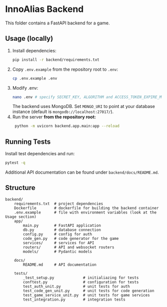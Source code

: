 # InnoAlias Backend

This folder contains a FastAPI backend for a game.


## Usage (locally)
1. Install dependencies:
   ```bash
   pip install -r backend/requirements.txt
   ```
2. Copy `.env.example` from the repository root to `.env`:
   ```bash
   cp .env.example .env
   ```
3. Modify .env:
   ```bash
   nano .env # specify SECRET_KEY, ALGORITHM and ACCESS_TOKEN_EXPIRE_MINUTES
   ```
   The backend uses MongoDB. Set `MONGO_URI` to point at your database instance
   (default is `mongodb://localhost:27017/`).
4. Run the server **from the repository root:**
   ```bash
    python -m uvicorn backend.app.main:app --reload
   ```

## Running Tests

Install test dependencies and run:

```bash
pytest -q
```

Additional API documentation can be found under `backend/docs/README.md`.


## Structure

```
backend/
    requirements.txt  # project dependencies
    Dockerfile        # dockerfile for building the backend container
    .env.example      # file with environment variables (look at the Usage section)
    app/
        main.py       # FastAPI application
        db.py         # database connection
        config.py     # config for auth
        code_gen.py   # code generator for the game
        services/     # services for API
        routers/      # API and websocket routers
        models/       # Pydantic models

    docs/
        README.md     # API documentation

    tests/
        _test_setup.py             # initialiazing for tests
        conftest.py                # configuration for tests
        test_auth_unit.py          # unit tests for auth
        test_code_gen_unit.py      # unit tests for code generation
        test_game_service_unit.py  # unit tests for game services
        test_integration.py        # integration tests
```
